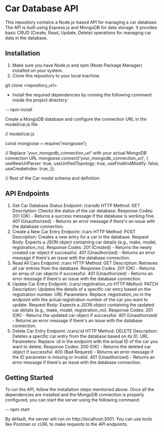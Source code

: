 # Car Database API

This repository contains a Node.js-based API for managing a car database. The API is built using Express.js and MongoDB for data storage. It provides basic CRUD (Create, Read, Update, Delete) operations for managing car data in the database.

## Installation

1. Make sure you have Node.js and npm (Node Package Manager) installed on your system.
2. Clone this repository to your local machine.


git clone <repository_url>

- Install the required dependencies by running the following command inside the project directory:

-- npm install

Create a MongoDB database and configure the connection URL in the model/car.js file.

// model/car.js

const mongoose = require('mongoose');

// Replace 'your_mongodb_connection_url' with your actual MongoDB connection URL
mongoose.connect('your_mongodb_connection_url', {
  useNewUrlParser: true,
  useUnifiedTopology: true,
  useFindAndModify: false,
  useCreateIndex: true,
});

// Rest of the Car model schema and definition


## API Endpoints

1. Get Car Database Status
Endpoint: /carsdb
HTTP Method: GET
Description: Checks the status of the car database.
Response Codes:
201 (OK) - Returns a success message if the database is working fine.
401 (Unauthorized) - Returns an error message if there's an issue with the database connection.
2. Create a New Car Entry
Endpoint: /cars
HTTP Method: POST
Description: Creates a new entry for a car in the database.
Request Body: Expects a JSON object containing car details (e.g., make, model, registration_no).
Response Codes:
201 (Created) - Returns the newly created car object if successful.
401 (Unauthorized) - Returns an error message if there's an issue with the database connection.
3. Read All Cars
Endpoint: /cars
HTTP Method: GET
Description: Retrieves all car entries from the database.
Response Codes:
201 (OK) - Returns an array of car objects if successful.
401 (Unauthorized) - Returns an error message if there's an issue with the database connection.
4. Update Car Entry
Endpoint: /cars/:registration_no
HTTP Method: PATCH
Description: Updates the details of a specific car entry based on the registration number.
URL Parameters: Replace :registration_no in the endpoint with the actual registration number of the car you want to update.
Request Body: Expects a JSON object containing the updated car details (e.g., make, model, registration_no).
Response Codes:
201 (OK) - Returns the updated car object if successful.
401 (Unauthorized) - Returns an error message if there's an issue with the database connection.
5. Delete Car Entry
Endpoint: /cars/:id
HTTP Method: DELETE
Description: Deletes a specific car entry from the database based on its ID.
URL Parameters: Replace :id in the endpoint with the actual ID of the car you want to delete.
Response Codes:
200 (OK) - Returns the deleted car object if successful.
400 (Bad Request) - Returns an error message if the ID parameter is missing or invalid.
401 (Unauthorized) - Returns an error message if there's an issue with the database connection.

## Getting Started
To run the API, follow the installation steps mentioned above. Once all the dependencies are installed and the MongoDB connection is properly configured, you can start the server using the following command:

-- npm start

By default, the server will run on http://localhost:3001. You can use tools like Postman or cURL to make requests to the API endpoints.
